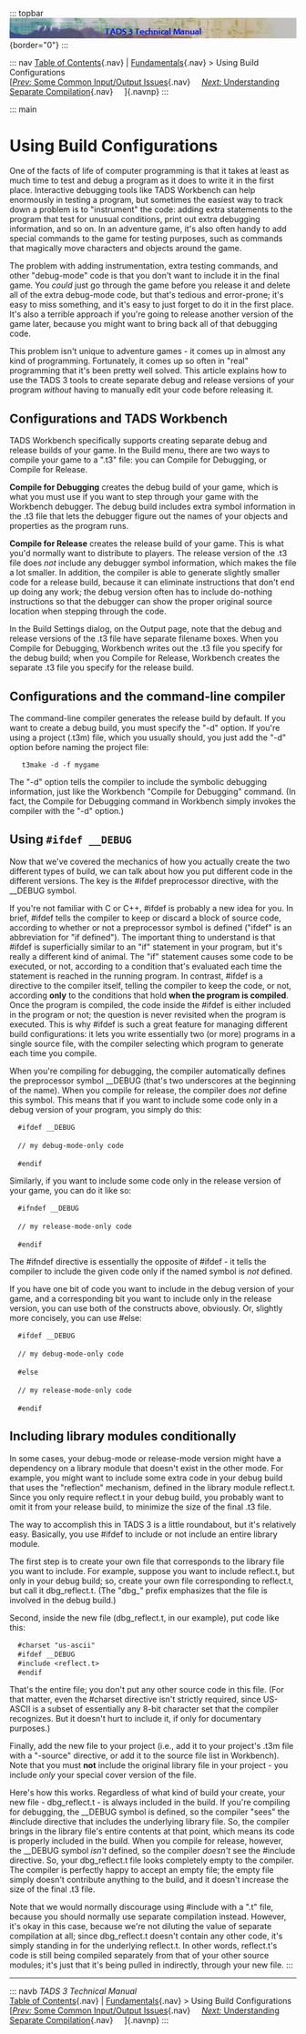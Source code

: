 ::: topbar
![](topbar.jpg){border="0"}
:::

::: nav
[Table of Contents](toc.htm){.nav} \| [Fundamentals](fund.htm){.nav} \>
Using Build Configurations\
[[*Prev:* Some Common Input/Output Issues](t3inout.htm){.nav}    
[*Next:* Understanding Separate Compilation](t3inc.htm){.nav}    
]{.navnp}
:::

::: main
# Using Build Configurations

One of the facts of life of computer programming is that it takes at
least as much time to test and debug a program as it does to write it in
the first place. Interactive debugging tools like TADS Workbench can
help enormously in testing a program, but sometimes the easiest way to
track down a problem is to \"instrument\" the code: adding extra
statements to the program that test for unusual conditions, print out
extra debugging information, and so on. In an adventure game, it\'s also
often handy to add special commands to the game for testing purposes,
such as commands that magically move characters and objects around the
game.

The problem with adding instrumentation, extra testing commands, and
other \"debug-mode\" code is that you don\'t want to include it in the
final game. You *could* just go through the game before you release it
and delete all of the extra debug-mode code, but that\'s tedious and
error-prone; it\'s easy to miss something, and it\'s easy to just forget
to do it in the first place. It\'s also a terrible approach if you\'re
going to release another version of the game later, because you might
want to bring back all of that debugging code.

This problem isn\'t unique to adventure games - it comes up in almost
any kind of programming. Fortunately, it comes up so often in \"real\"
programming that it\'s been pretty well solved. This article explains
how to use the TADS 3 tools to create separate debug and release
versions of your program *without* having to manually edit your code
before releasing it.

## Configurations and TADS Workbench

TADS Workbench specifically supports creating separate debug and release
builds of your game. In the Build menu, there are two ways to compile
your game to a \".t3\" file: you can Compile for Debugging, or Compile
for Release.

**Compile for Debugging** creates the debug build of your game, which is
what you must use if you want to step through your game with the
Workbench debugger. The debug build includes extra symbol information in
the .t3 file that lets the debugger figure out the names of your objects
and properties as the program runs.

**Compile for Release** creates the release build of your game. This is
what you\'d normally want to distribute to players. The release version
of the .t3 file does *not* include any debugger symbol information,
which makes the file a lot smaller. In addition, the compiler is able to
generate slightly smaller code for a release build, because it can
eliminate instructions that don\'t end up doing any work; the debug
version often has to include do-nothing instructions so that the
debugger can show the proper original source location when stepping
through the code.

In the Build Settings dialog, on the Output page, note that the debug
and release versions of the .t3 file have separate filename boxes. When
you Compile for Debugging, Workbench writes out the .t3 file you specify
for the debug build; when you Compile for Release, Workbench creates the
separate .t3 file you specify for the release build.

## Configurations and the command-line compiler

The command-line compiler generates the release build by default. If you
want to create a debug build, you must specify the \"-d\" option. If
you\'re using a project (.t3m) file, which you usually should, you just
add the \"-d\" option before naming the project file:

       t3make -d -f mygame

The \"-d\" option tells the compiler to include the symbolic debugging
information, just like the Workbench \"Compile for Debugging\" command.
(In fact, the Compile for Debugging command in Workbench simply invokes
the compiler with the \"-d\" option.)

## Using `#ifdef __DEBUG`

Now that we\'ve covered the mechanics of how you actually create the two
different types of build, we can talk about how you put different code
in the different versions. The key is the #ifdef preprocessor directive,
with the \_\_DEBUG symbol.

If you\'re not familiar with C or C++, #ifdef is probably a new idea for
you. In brief, #ifdef tells the compiler to keep or discard a block of
source code, according to whether or not a preprocessor symbol is
defined (\"ifdef\" is an abbreviation for \"if defined\"). The important
thing to understand is that #ifdef is superficially similar to an \"if\"
statement in your program, but it\'s really a different kind of animal.
The \"if\" statement causes some code to be executed, or not, according
to a condition that\'s evaluated each time the statement is reached in
the running program. In contrast, #ifdef is a directive to the compiler
itself, telling the compiler to keep the code, or not, according
**only** to the conditions that hold **when the program is compiled**.
Once the program is compiled, the code inside the #ifdef is either
included in the program or not; the question is never revisited when the
program is executed. This is why #ifdef is such a great feature for
managing different build configurations: it lets you write essentially
two (or more) programs in a single source file, with the compiler
selecting which program to generate each time you compile.

When you\'re compiling for debugging, the compiler automatically defines
the preprocessor symbol \_\_DEBUG (that\'s two underscores at the
beginning of the name). When you compile for release, the compiler does
*not* define this symbol. This means that if you want to include some
code only in a debug version of your program, you simply do this:

      #ifdef __DEBUG

      // my debug-mode-only code

      #endif

Similarly, if you want to include some code only in the release version
of your game, you can do it like so:

      #ifndef __DEBUG

      // my release-mode-only code

      #endif

The #ifndef directive is essentially the opposite of #ifdef - it tells
the compiler to include the given code only if the named symbol is *not*
defined.

If you have one bit of code you want to include in the debug version of
your game, and a corresponding bit you want to include only in the
release version, you can use both of the constructs above, obviously.
Or, slightly more concisely, you can use #else:

      #ifdef __DEBUG

      // my debug-mode-only code

      #else

      // my release-mode-only code

      #endif

## Including library modules conditionally

In some cases, your debug-mode or release-mode version might have a
dependency on a library module that doesn\'t exist in the other mode.
For example, you might want to include some extra code in your debug
build that uses the \"reflection\" mechanism, defined in the library
module reflect.t. Since you only require reflect.t in your debug build,
you probably want to omit it from your release build, to minimize the
size of the final .t3 file.

The way to accomplish this in TADS 3 is a little roundabout, but it\'s
relatively easy. Basically, you use #ifdef to include or not include an
entire library module.

The first step is to create your own file that corresponds to the
library file you want to include. For example, suppose you want to
include reflect.t, but only in your debug build; so, create your own
file corresponding to reflect.t, but call it dbg_reflect.t. (The
\"dbg\_\" prefix emphasizes that the file is involved in the debug
build.)

Second, inside the new file (dbg_reflect.t, in our example), put code
like this:

      #charset "us-ascii"
      #ifdef __DEBUG
      #include <reflect.t>
      #endif

That\'s the entire file; you don\'t put any other source code in this
file. (For that matter, even the #charset directive isn\'t strictly
required, since US-ASCII is a subset of essentially any 8-bit character
set that the compiler recognizes. But it doesn\'t hurt to include it, if
only for documentary purposes.)

Finally, add the new file to your project (i.e., add it to your
project\'s .t3m file with a \"-source\" directive, or add it to the
source file list in Workbench). Note that you must **not** include the
original library file in your project - you include *only* your special
cover version of the file.

Here\'s how this works. Regardless of what kind of build your create,
your new file - dbg_reflect.t - is always included in the build. If
you\'re compiling for debugging, the \_\_DEBUG symbol is defined, so the
compiler \"sees\" the #include directive that includes the underlying
library file. So, the compiler brings in the library file\'s entire
contents at that point, which means its code is properly included in the
build. When you compile for release, however, the \_\_DEBUG symbol
*isn\'t* defined, so the compiler *doesn\'t* see the #include directive.
So, your dbg_reflect.t file looks completely empty to the compiler. The
compiler is perfectly happy to accept an empty file; the empty file
simply doesn\'t contribute anything to the build, and it doesn\'t
increase the size of the final .t3 file.

Note that we would normally discourage using #include with a \".t\"
file, because you should normally use separate compilation instead.
However, it\'s okay in this case, because we\'re not diluting the value
of separate compilation at all; since dbg_reflect.t doesn\'t contain any
other code, it\'s simply standing in for the underlying reflect.t. In
other words, reflect.t\'s code is still being compiled separately from
that of your other source modules; it\'s just that it\'s being pulled in
indirectly, through your new file.
:::

------------------------------------------------------------------------

::: navb
*TADS 3 Technical Manual*\
[Table of Contents](toc.htm){.nav} \| [Fundamentals](fund.htm){.nav} \>
Using Build Configurations\
[[*Prev:* Some Common Input/Output Issues](t3inout.htm){.nav}    
[*Next:* Understanding Separate Compilation](t3inc.htm){.nav}    
]{.navnp}
:::
